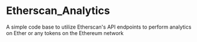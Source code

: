 # Etherscan_Analytics
A simple code base to utilize Etherscan's API endpoints to perform analytics on Ether or any tokens on the Ethereum network
